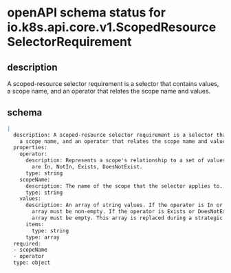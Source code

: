 # openAPI schema status for io.k8s.api.core.v1.ScopedResourceSelectorRequirement

## description

A scoped-resource selector requirement is a selector that contains values, a scope name, and an operator that relates the scope name and values.

## schema

```yaml
|
  description: A scoped-resource selector requirement is a selector that contains values,
    a scope name, and an operator that relates the scope name and values.
  properties:
    operator:
      description: Represents a scope's relationship to a set of values. Valid operators
        are In, NotIn, Exists, DoesNotExist.
      type: string
    scopeName:
      description: The name of the scope that the selector applies to.
      type: string
    values:
      description: An array of string values. If the operator is In or NotIn, the values
        array must be non-empty. If the operator is Exists or DoesNotExist, the values
        array must be empty. This array is replaced during a strategic merge patch.
      items:
        type: string
      type: array
  required:
  - scopeName
  - operator
  type: object

```
